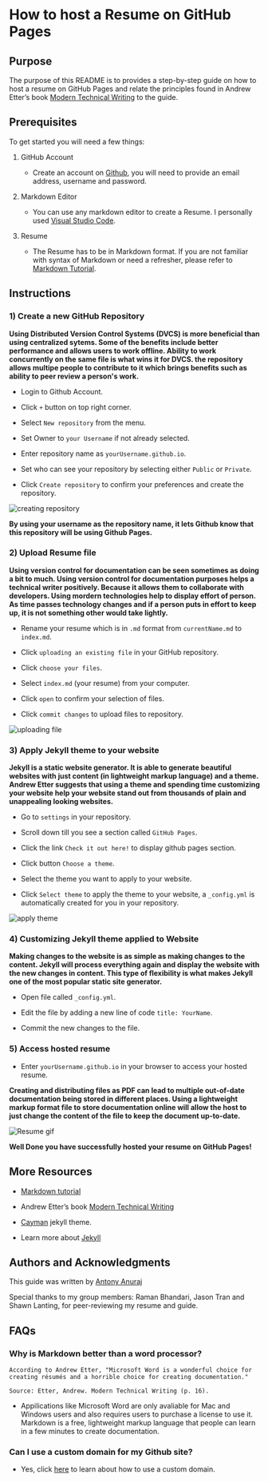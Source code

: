 # How to host a Resume on GitHub Pages  

## Purpose  

The purpose of this README is to provides a step-by-step guide on how to host a resume on GitHub Pages and relate the principles found in Andrew Etter’s book [Modern Technical Writing](https://www.amazon.ca/Modern-Technical-Writing-Introduction-Documentation-ebook/dp/B01A2QL9SS) to the guide.  

## Prerequisites  

To get started you will need a few things:  

1) GitHub Account  
    - Create an account on [Github](https://github.com), you will need to provide an email address, username and password.  

2) Markdown Editor 

    - You can use any markdown editor to create a Resume. I personally used [Visual Studio Code](https://code.visualstudio.com/).  

3) Resume  

    - The Resume has to be in Markdown format. If you are not familiar with syntax of Markdown or need a refresher, please refer to [Markdown Tutorial](https://www.markdowntutorial.com/).  


## Instructions  

### 1) Create a new GitHub Repository  

**Using Distributed Version Control Systems (DVCS) is more beneficial than using centralized sytems. Some of the benefits include better performance and allows users to work offline. Ability to work concurrently on the same file is what wins it for DVCS. the repository allows multipe people to contribute to it which brings benefits such as ability to peer review a person's work.**

   - Login to Github Account.  

   - Click `+` button on top right corner.  

   - Select `New repository` from the menu.  

   - Set Owner to `your Username` if not already selected.  

   - Enter repository name as `yourUsername.github.io`.  
   - Set who can see your repository by selecting either `Public` or `Private`.
   - Click `Create repository` to confirm your preferences and create the repository.     

![creating repository](gifs/createRepository.gif)  

__By using your username as the repository name, it lets Github know that this repository will be using Github Pages.__  

### 2) Upload Resume file  

**Using version control for documentation can be seen sometimes as doing a bit to much. Using version control for documentation purposes helps a technical writer positively. Because it allows them to collaborate with developers. Using mordern technologies help to display effort of person. As time passes technology changes and if a person puts in effort to keep up, it is not something other would take lightly.**

   - Rename your resume which is in `.md` format from `currentName.md` to `index.md`.  

   - Click `uploading an existing file` in your GitHub repository.  

   - Click `choose your files`.  

   - Select `index.md` (your resume) from your computer.  

   - Click `open` to confirm your selection of files.  

   - Click `commit changes` to upload files to repository.  

    

![uploading file](gifs/fileUpload.gif)  

### 3) Apply Jekyll theme to your website  

**Jekyll is a static website generator. It is able to generate beautiful websites with just content (in lightweight markup language) and a theme. Andrew Etter suggests that using a theme and spending time customizing your website help your website stand out from thousands of plain and unappealing looking websites.**

   - Go to `settings` in your repository.  

   - Scroll down till you see a section called `GitHub Pages`.  

   - Click the link `Check it out here!` to display github pages section.  

   - Click button `Choose a theme`.

   - Select the theme you want to apply to your website.  

   - Click `Select theme` to apply the theme to your website, a `_config.yml` is automatically created for you in your repository.  

![apply theme](gifs/applyTheme.gif)  

### 4) Customizing Jekyll theme applied to Website  

**Making changes to the website is as simple as making changes to the content. Jekyll will process everything again and display the website with the new changes in content. This type of flexibility is what makes Jekyll one of the most popular static site generator.**

- Open file called `_config.yml`.  

- Edit the file by adding a new line of code `title: YourName`.  

- Commit the new changes to the file.  

### 5) Access hosted resume  

- Enter `yourUsername.github.io` in your browser to access your hosted resume.  

**Creating and distributing files as PDF can lead to multiple out-of-date documentation being stored in different places. Using a lightweight markup format file to store documentation online will allow the host to just change the content of the file to keep the document up-to-date.**

![Resume gif](gifs/resume.gif)  

**Well Done you have successfully hosted your resume on GitHub Pages!**  

## More Resources  

- [Markdown tutorial](https://www.markdowntutorial.com/)  

- Andrew Etter’s book [Modern Technical Writing](https://www.amazon.ca/Modern-Technical-Writing-Introduction-Documentation-ebook/dp/B01A2QL9SS)  

- [Cayman](https://github.com/pages-themes/cayman) jekyll theme.  

- Learn more about [Jekyll](https://jekyllrb.com/)  

## Authors and Acknowledgments  

This guide was written by [Antony Anuraj](https://github.com/antonyanuraj)  

Special thanks to my group members: Raman Bhandari, Jason Tran and Shawn Lanting, for peer-reviewing my resume and guide.

## FAQs  

### Why is Markdown better than a word processor?  

    According to Andrew Etter, "Microsoft Word is a wonderful choice for creating résumés and a horrible choice for creating documentation."  

    Source: Etter, Andrew. Modern Technical Writing (p. 16).  

- Appilications like Microsoft Word are only avaliable for Mac and Windows users and also requires users to purchase a license to use it. Markdown is a free, lightweight markup language that people can learn in a few minutes to create documentation.  

### Can I use a custom domain for my Github site?  

  - Yes, click [here](https://docs.github.com/en/pages/configuring-a-custom-domain-for-your-github-pages-site/about-custom-domains-and-github-pages) to learn about how to use a custom domain.  